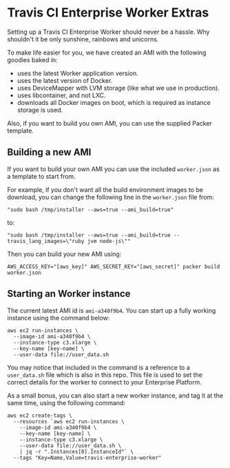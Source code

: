 # Travis CI Enterprise Worker Extras

Setting up a Travis CI Enterprise Worker should never be a hassle. Why shouldn't it be only sunshine, rainbows and unicorns.

To make life easier for you, we have created an AMI with the following goodies baked in:
  - uses the latest Worker application version.
  - uses the latest version of Docker.
  - uses DeviceMapper with LVM storage (like what we use in production).
  - uses libcontainer, and not LXC.
  - downloads all Docker images on boot, which is required as instance storage is used.

Also, if you want to build you own AMI, you can use the supplied Packer template.


## Building a new AMI

If you want to build your own AMI you can use the included `worker.json` as a template to start from.

For example, if you don't want all the build environment images to be download, you can change the following line in the `worker.json` file from:

```
"sudo bash /tmp/installer --aws=true --ami_build=true"
```

to:

```
"sudo bash /tmp/installer --aws=true --ami_build=true --travis_lang_images=\"ruby jvm node-js\""
```

Then you can build your new AMI using:

```
AWS_ACCESS_KEY="[aws_key]" AWS_SECRET_KEY="[aws_secret]" packer build worker.json
```


## Starting an Worker instance

The current latest AMI id is `ami-a340f9b4`. You can start up a fully working instance using the command below:

```
aws ec2 run-instances \
  --image-id ami-a340f9b4 \
  --instance-type c3.xlarge \
  --key-name [key-name] \
  --user-data file://user_data.sh
```

You may notice that included in the command is a reference to a `user_data.sh` file which is also in this repo. This file is used to set the correct details for the worker to connect to your Enterprise Platform.

As a small bonus, you can also start a new worker instance, and tag it at the same time, using the following command:

```
aws ec2 create-tags \
  --resources `aws ec2 run-instances \
    --image-id ami-a340f9b4 \
    --key-name [key-name] \
    --instance-type c3.xlarge \
    --user-data file://user_data.sh \
    | jq -r ".Instances[0].InstanceId"` \
  --tags "Key=Name,Value=travis-enterprise-worker"
```
